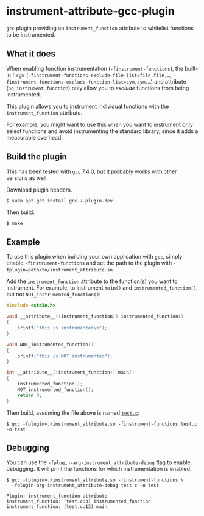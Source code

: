 # instrument-attribute-gcc-plugin

`gcc` plugin providing an `instrument_function` attribute to whitelist functions to be instrumented.

## What it does

When enabling function instrumentation (`-finstrument-functions`), the built-in flags (`-finstrument-functions-exclude-file-list=file,file,…`, `-finstrument-functions-exclude-function-list=sym,sym,…`) and attribute (`no_instrument_function`) only allow you to *exclude* functions from being instrumented.

This plugin allows you to instrument individual functions with the `instrument_function` attribute.

For example, you might want to use this when you want to instrument only select functions and avoid instrumenting the standard library, since it adds a measurable overhead.

## Build the plugin

This has been tested with `gcc` 7.4.0, but it probably works with other versions as well.

Download plugin headers.

```shell
$ sudo apt-get install gcc-7-plugin-dev
```

Then build.

```shell
$ make
```

## Example

To use this plugin when building your own application with `gcc`, simply enable `-finstrument-functions` and set the path to the plugin with `-fplugin=path/to/instrument_attribute.so`.

Add the `instrument_function` attribute to the function(s) you want to instrument. For example, to instrument `main()` and `instrumented_function()`, but not `NOT_instrumented_function()`:

```c
#include <stdio.h>

void __attribute__((instrument_function)) instrumented_function()
{
    printf("this is instrumented\n");
}

void NOT_instrumented_function()
{
    printf("this is NOT instrumented");
}

int __attribute__((instrument_function)) main()
{
    instrumented_function();
    NOT_instrumented_function();
    return 0;
}
```

Then build, assuming the file above is named [`test.c`](./test.c):

```shell
$ gcc -fplugin=./instrument_attribute.so -finstrument-functions test.c -o test
```

## Debugging

You can use the `-fplugin-arg-instrument_attribute-debug` flag to enable debugging. It will print the functions for which instrumentation is enabled.

```shell
$ gcc -fplugin=./instrument_attribute.so -finstrument-functions \
  -fplugin-arg-instrument_attribute-debug test.c -o test

Plugin: instrument_function attribute
instrument_function: (test.c:3) instrumented_function
instrument_function: (test.c:13) main
```

